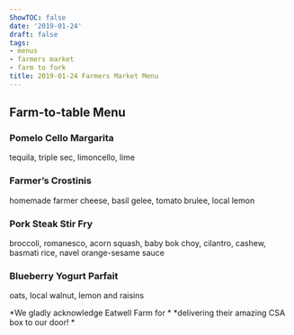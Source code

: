 ```yaml
---
ShowTOC: false
date: '2019-01-24'
draft: false
tags:
- menus
- farmers market
- farm to fork
title: 2019-01-24 Farmers Market Menu
---
```


## Farm\-to\-table Menu

### Pomelo Cello Margarita

tequila, triple sec, limoncello, lime

### Farmer’s Crostinis

homemade farmer cheese, basil gelee,
tomato brulee, local lemon

### Pork Steak Stir Fry

broccoli, romanesco, acorn squash,
baby bok choy, cilantro, cashew, basmati rice,
navel orange\-sesame sauce

### Blueberry Yogurt Parfait

oats, local walnut, lemon and raisins


*We gladly acknowledge Eatwell Farm for *
*delivering their amazing CSA box to our door\! *
